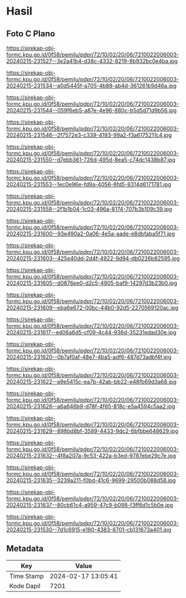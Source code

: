 # Hasil

## Foto C Plano

https://sirekap-obj-formc.kpu.go.id/0f58/pemilu/pdpr/72/10/02/20/06/7210022006003-20240215-231527--3e2a41b4-d38c-4332-8219-8b932bc0e4ba.jpg

https://sirekap-obj-formc.kpu.go.id/0f58/pemilu/pdpr/72/10/02/20/06/7210022006003-20240215-231534--a0d5445f-a705-4b88-ab4d-361261b9d46a.jpg

https://sirekap-obj-formc.kpu.go.id/0f58/pemilu/pdpr/72/10/02/20/06/7210022006003-20240215-231544--059f6eb5-a87e-4e96-880c-b5d5d71d9b56.jpg

https://sirekap-obj-formc.kpu.go.id/0f58/pemilu/pdpr/72/10/02/20/06/7210022006003-20240215-231546--2f7572e3-c339-4193-99a2-f3a6175211c4.jpg

https://sirekap-obj-formc.kpu.go.id/0f58/pemilu/pdpr/72/10/02/20/06/7210022006003-20240215-231550--d7ebb361-726d-495d-8ea5-c74dc1438b87.jpg

https://sirekap-obj-formc.kpu.go.id/0f58/pemilu/pdpr/72/10/02/20/06/7210022006003-20240215-231553--1ec0e96e-fd9a-4056-8fd5-8314d6171781.jpg

https://sirekap-obj-formc.kpu.go.id/0f58/pemilu/pdpr/72/10/02/20/06/7210022006003-20240215-231558--2f1b1b04-1c03-496a-8174-707b3b109c39.jpg

https://sirekap-obj-formc.kpu.go.id/0f58/pemilu/pdpr/72/10/02/20/06/7210022006003-20240215-231600--93e490a2-0a06-4e5a-aade-e8dbfaba5f71.jpg

https://sirekap-obj-formc.kpu.go.id/0f58/pemilu/pdpr/72/10/02/20/06/7210022006003-20240215-231603--425e40dd-2d4f-4922-9d94-db0226b82595.jpg

https://sirekap-obj-formc.kpu.go.id/0f58/pemilu/pdpr/72/10/02/20/06/7210022006003-20240215-231605--d0876ee0-d2c5-4905-baf9-14297d3b23b0.jpg

https://sirekap-obj-formc.kpu.go.id/0f58/pemilu/pdpr/72/10/02/20/06/7210022006003-20240215-231609--eba6e672-00bc-44b0-92d5-2270569120ac.jpg

https://sirekap-obj-formc.kpu.go.id/0f58/pemilu/pdpr/72/10/02/20/06/7210022006003-20240215-231617--ed06a6d5-cf09-4c44-936d-35231edad30e.jpg

https://sirekap-obj-formc.kpu.go.id/0f58/pemilu/pdpr/72/10/02/20/06/7210022006003-20240215-231620--0b7af0af-48e7-4ba5-adf6-487d73adbf4f.jpg

https://sirekap-obj-formc.kpu.go.id/0f58/pemilu/pdpr/72/10/02/20/06/7210022006003-20240215-231622--a9e5415c-ea7b-42ab-bb22-e48fb69d3a68.jpg

https://sirekap-obj-formc.kpu.go.id/0f58/pemilu/pdpr/72/10/02/20/06/7210022006003-20240215-231626--a6a646b9-d78f-4f65-818c-e5a4594c5aa2.jpg

https://sirekap-obj-formc.kpu.go.id/0f58/pemilu/pdpr/72/10/02/20/06/7210022006003-20240215-231629--898bd8bf-3589-4433-9dc2-6bfbbe648629.jpg

https://sirekap-obj-formc.kpu.go.id/0f58/pemilu/pdpr/72/10/02/20/06/7210022006003-20240215-231632--4f8a207a-9c53-422a-b3ed-9787ebe29c7e.jpg

https://sirekap-obj-formc.kpu.go.id/0f58/pemilu/pdpr/72/10/02/20/06/7210022006003-20240215-231635--3239a211-f0bd-41c6-9699-29500b088d58.jpg

https://sirekap-obj-formc.kpu.go.id/0f58/pemilu/pdpr/72/10/02/20/06/7210022006003-20240215-231637--80cb61c4-a959-47c9-b098-f3ff6d1c5b0e.jpg

https://sirekap-obj-formc.kpu.go.id/0f58/pemilu/pdpr/72/10/02/20/06/7210022006003-20240215-231530--7d1c6915-e180-4383-8701-cb131673a401.jpg


## Metadata

| Key        | Value               |
| ---------- | ------------------- |
| Time Stamp | 2024-02-17 13:05:41 |
| Kode Dapil | 7201                |




